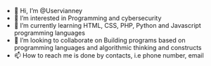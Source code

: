 - 👋 Hi, I’m @Uservianney
- 👀 I’m interested in Programming and cybersecurity
- 🌱 I’m currently learning HTML, CSS, PHP, Python and Javascript programming languages
- 💞️ I’m looking to collaborate on Building programs based on programming languages and algorithmic thinking and constructs
- 📫 How to reach me is done by contacts, i.e phone number, email

<!---
Uservianney/Uservianney is a ✨ special ✨ repository because its `README.md` (this file) appears on your GitHub profile.
You can click the Preview link to take a look at your changes.
--->

